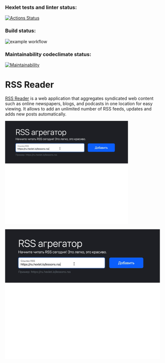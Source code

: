 ### Hexlet tests and linter status:
[![Actions Status](https://github.com/ArinaAnderson/frontend-project-11/workflows/hexlet-check/badge.svg)](https://github.com/ArinaAnderson/frontend-project-11/actions)
### Build status:
![example workflow](https://github.com/ArinaAnderson/frontend-project-11/actions/workflows/build.yml/badge.svg)
### Maintainability codeclimate status:
[![Maintainability](https://api.codeclimate.com/v1/badges/4eea2d81ee8d3e1de405/maintainability)](https://codeclimate.com/github/ArinaAnderson/frontend-project-11/maintainability)

# RSS Reader

[RSS Reader](https://frontend-project-11-iota-henna.vercel.app/) is a web application that aggregates syndicated web content such as online newspapers, blogs, and podcasts in one location for easy viewing. It allows to add an unlimited number of RSS feeds, updates and adds new posts automatically.

<img width="400" src="/assets/demonstration.gif" alt="gif showing RSS Reader at action" />

![gif showing RSS Reader at action](/assets/demonstration.gif)
